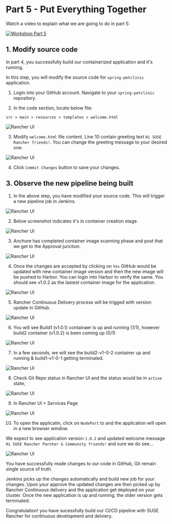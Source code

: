 # Part 5 - Put Everything Together

Watch a video to explain what we are going to do in part 5:

[![Workshop Part 5](https://img.youtube.com/vi/1vqZvtFKYbI/0.jpg)](https://www.youtube.com/watch?v=1vqZvtFKYbI)

## 1. Modify source code

In part 4, you successfully build our containerized application and it's running. 

In this step, you will modify the source code for `spring-petclinic` application. 

1) Login into your GitHub account. Navigate to your `spring-petclinic` repository. 

2) In the code section, locate below file:

```
src > main > resources > templates > welcome.html
```
![Rancher UI](./images/part5-modifying-sourcecode-original-welcome-message.png)

3) Modify `welcome.html` file content. Line 10 contain greeting text `Hi SUSE Rancher friends!`. You can change the greeting message to your desired one.

![Rancher UI](./images/part5-modifying-sourcecode-welcome-message-modified.png)

4) Click `Commit Changes` button to save your changes. 

## 3. Observe the new pipeline being built

1) In the above step, you have modified your source code. This will trigger a new pipeline job in Jenkins.

![Rancher UI](./images/part5-modifying-sourcecode-and-running-new-build-pg1.png)

2) Below screenshot indicates it's in container creation stage.

![Rancher UI](./images/part5-modifying-sourcecode-and-running-new-build-pg2.png)

3) Anchore has completed container image scanning phase and post that we get to the Approval junction.

![Rancher UI](./images/part5-running-build2-seeking-approval.png)

4) Once the changes are accepted by clicking on `Yes` GitHub would be updated with new container image version and then the new image will be pushed to Harbor. You can login into Harbor to verify the same. You should see v1.0.2 as the lastest container image for the application.

![Rancher UI](./images/part5-running-build2-container-image-v2-in-harbor.png)

5) Rancher Continuous Delivery process will be trigged with version update in GitHub.

![Rancher UI](./images/part5-running-build2-rancher-cd-update-in-progress-git-repo-status-pg1.png)

6) You will see Build1 (v1.0.1) containaer is up and running (1/1), however build2 container (v1.0.2) is been coming up (0/1)

![Rancher UI](./images/part5-build2-container-coming-up-on-cluster1.png)

7) In a few seconds, we will see the build2-v1-0-2 container up and running & build1-v1-0-1 getting terminated. 

![Rancher UI](./images/part5-build2-v1-0-2-container-coming-up-v1-0-1-terminated-cluster1.png)

8) Check Git Repo status in Rancher UI and the status would be in `active` state, 

![Rancher UI](./images/part5-build2-git-repo-status-active-after-successfully-build-v1-0-2.png)

9) In Rancher UI > Services Page

![Rancher UI](./images/part5-build2-cluste1-services-page.png)

10) To open the applicatin, click on `NodePort` to and the application will open in a new browser window.

We expect to see application version `1.0.2` and updated welcome message `Hi SUSE Rancher Parnter & Community friends!` and sure we do see...

![Rancher UI](./images/part5-build2-cluster1-v1-0-2-success.png)

You have successfully made changes to our code in GitHub, Git remain single source of truth. 

Jenkins picks up the changes automatically and build new job for your changes. Upon your approve the updated changes are then picked up by Rancher Continuous delivery and the application get deployed on your cluster. Once the new application is up and running, the older version gets terminated. 

Congratulation! you have sucessfully build our CI/CD pipeline with SUSE Rancher for continuous development and delviery.





